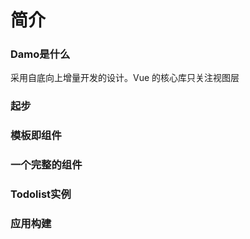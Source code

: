 # 简介

### Damo是什么

采用自底向上增量开发的设计。Vue 的核心库只关注视图层

### 起步



### 模板即组件



### 一个完整的组件



### Todolist实例



### 应用构建




